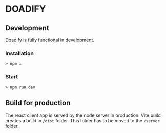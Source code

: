 # DOADIFY

## Development

Doadify is fully functional in development.

### Installation

`> npm i`

### Start

`> npm run dev`

## Build for production

The react client app is served by the node server in production.
Vite build creates a build in `/dist` folder. This folder has to be moved to the `/server` folder.

